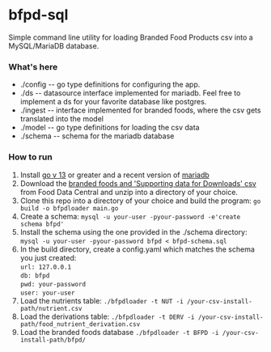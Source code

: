 # bfpd-sql
Simple command line utility for loading Branded Food Products csv into a MySQL/MariaDB database. 
### What's here
* ./config -- go type definitions for configuring the app.
* ./ds -- datasource interface implemented for mariadb.  Feel free to implement a ds for your favorite database like postgres.
* ./ingest -- interface implemented for branded foods, where the csv gets translated into the model   
* ./model -- go type definitions for loading the csv data 
* ./schema -- schema for the mariadb database
### How to run
1. Install [go v 13](https://golang.org/dl/) or greater and a recent version of [mariadb](https://mariadb.com)
2. Download the [branded foods and 'Supporting data for Downloads' csv](https://fdc.nal.usda.gov/download-datasets.html#bkmk-1) from Food Data Central and unzip into a directory of your choice.
3. Clone this repo into a directory of your choice and build the program: `go build -o bfpdloader main.go`
4. Create a schema: `mysql -u your-user -pyour-password -e'create schema bfpd'`
5. Install the schema using the one provided in the ./schema directory: `mysql -u your-user -pyour-password bfpd < bfpd-schema.sql`
6. In the build directory, create a config.yaml which matches the schema you just created:   
`url: 127.0.0.1`        
`db: bfpd`        
`pwd: your-password`       
`user: your-user`       
7. Load the nutrients table:  `./bfpdloader -t NUT -i /your-csv-install-path/nutrient.csv`
8. Load the derivations table: `./bfpdloader -t DERV -i /your-csv-install-path/food_nutrient_derivation.csv`
9. Load the branded foods database `./bfpdloader -t BFPD -i /your-csv-install-path/bfpd/`
